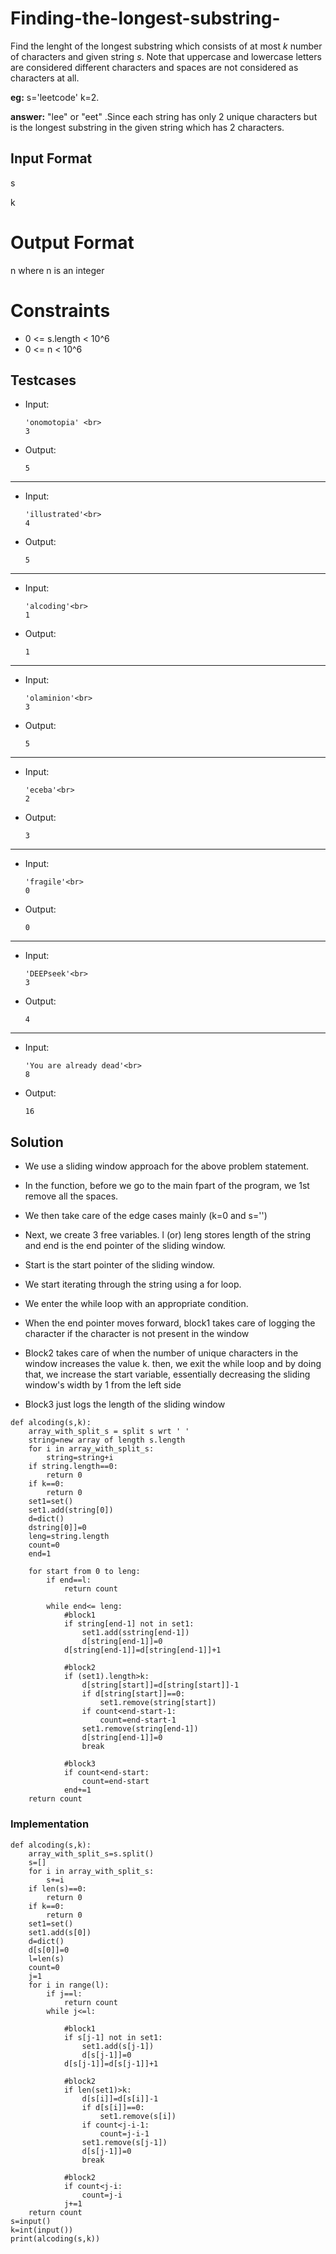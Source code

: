  # Finding-the-longest-substring-

Find the lenght of the longest substring which consists of at most *k* number of characters and given string *s*. Note that uppercase and lowercase letters are considered different characters and spaces are not considered as characters at all.

**eg:**          s='leetcode' k=2.

**answer:** "lee" or "eet" .Since each string has only 2 unique characters but is the longest substring in the given string which has 2 characters.

## Input Format

s

 k

# Output Format

n where n is an integer

# Constraints

- 0 <= s.length < 10^6
- 0 <= n < 10^6

## Testcases

- Input:
   
   ```
   'onomotopia' <br>
   3
   ```
   
- Output:
   
   ```
   5
   ```
---
  
- Input:
   
   ```
   'illustrated'<br>
   4
   ```
   
- Output:

   ``` 
   5
   ```
---

- Input:
   
    ```
   'alcoding'<br>
    1
    ```
   
- Output:

   ``` 
   1
   ``` 
---

- Input:

   ```
   'olaminion'<br>
   3
    ```
   
- Output:

   ```
   5
   ```
---

- Input:

   ```
   'eceba'<br>
   2
   ```
   
- Output:

   ```
   3
   ```
---
   
- Input:

   ```
   'fragile'<br>
   0
   ```
   
- Output:

   ```
   0
   ```
---

- Input:

   ```
   'DEEPseek'<br>
   3
    ```
   
- Output:

   ```
   4
   ```
---

- Input:

   ```
   'You are already dead'<br>
   8
   ```
   
- Output:

   ```
   16
   ```




## Solution

- We use a sliding window approach for the above problem statement.
- In the function, before we go to the main fpart of the program, we 1st remove all the spaces.
- We then take care of the edge cases mainly (k=0 and s='')
- Next, we create 3 free variables. l (or) leng stores length of the string and end is the end pointer of the sliding window.
- Start is the start pointer of the sliding window.
- We start iterating through the string using a for loop.

- We enter the while loop with an appropriate condition.
- When the end pointer moves forward, block1 takes care of logging the character if the character is not present in the window
- Block2 takes care of when the number of unique characters in the window increases the value k. then, we exit the while loop and by doing that, we increase the start variable, essentially decreasing the sliding window's width by 1 from the left side
- Block3 just logs the length of the sliding window

```
def alcoding(s,k):
    array_with_split_s = split s wrt ' '
    string=new array of length s.length
    for i in array_with_split_s:
        string=string+i
    if string.length==0:
        return 0
    if k==0:
        return 0
    set1=set()
    set1.add(string[0])
    d=dict()
    dstring[0]]=0
    leng=string.length
    count=0
    end=1

    for start from 0 to leng:
        if end==l:
            return count

        while end<= leng:
            #block1
            if string[end-1] not in set1:
                set1.add(sstring[end-1])
                d[string[end-1]]=0
            d[string[end-1]]=d[string[end-1]]+1

            #block2
            if (set1).length>k:
                d[string[start]]=d[string[start]]-1
                if d[string[start]]==0:
                    set1.remove(string[start])
                if count<end-start-1:
                    count=end-start-1
                set1.remove(string[end-1])
                d[string[end-1]]=0
                break

            #block3
            if count<end-start:
                count=end-start
            end+=1
    return count
 ```

### Implementation

```
def alcoding(s,k):
    array_with_split_s=s.split()
    s=[]
    for i in array_with_split_s:
        s+=i
    if len(s)==0:
        return 0
    if k==0:
        return 0
    set1=set()
    set1.add(s[0])
    d=dict()
    d[s[0]]=0
    l=len(s)
    count=0
    j=1
    for i in range(l):
        if j==l:
            return count
        while j<=l:

            #block1
            if s[j-1] not in set1:
                set1.add(s[j-1])
                d[s[j-1]]=0
            d[s[j-1]]=d[s[j-1]]+1

            #block2
            if len(set1)>k:
                d[s[i]]=d[s[i]]-1
                if d[s[i]]==0:
                    set1.remove(s[i])
                if count<j-i-1:
                    count=j-i-1
                set1.remove(s[j-1])
                d[s[j-1]]=0
                break

            #block2
            if count<j-i:
                count=j-i
            j+=1
    return count
s=input()
k=int(input())
print(alcoding(s,k))
```
